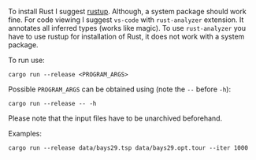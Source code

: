 To install Rust I suggest [rustup](https://rustup.rs/). Although, a system package should work fine. For code viewing I suggest `vs-code` with `rust-analyzer` extension. It annotates all inferred types (works like magic). To use `rust-analyzer` you have to use rustup for installation of Rust, it does not work with a system package.

To run use:
```shell
cargo run --release <PROGRAM_ARGS>
```

Possible `PROGRAM_ARGS` can be obtained using (note the `--` before `-h`):
```shell
cargo run --release -- -h
```

Please note that the input files have to be unarchived beforehand.

Examples:
```shell
cargo run --release data/bays29.tsp data/bays29.opt.tour --iter 1000
```